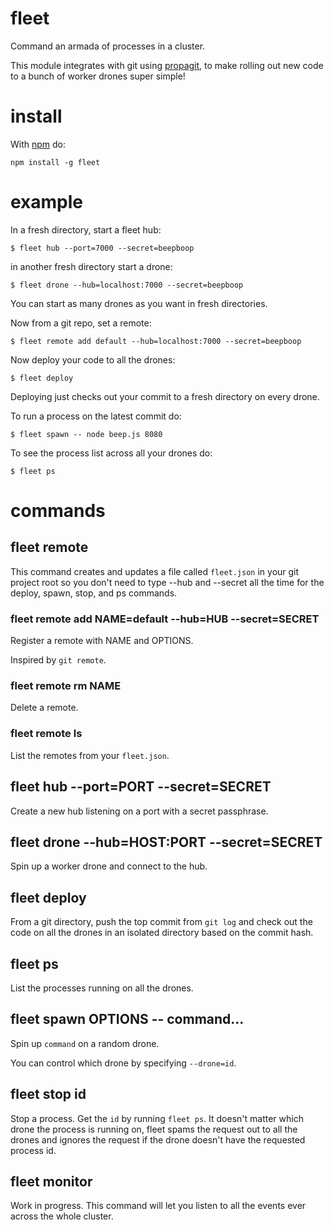 fleet
=====

Command an armada of processes in a cluster.

This module integrates with git using
[propagit](https://github.com/substack/propagit),
to make rolling out new code to a bunch of worker drones super simple!

install
=======

With [npm](http://npmjs.org) do:

```
npm install -g fleet
```

example
=======

In a fresh directory, start a fleet hub:

```
$ fleet hub --port=7000 --secret=beepboop
```

in another fresh directory start a drone:

```
$ fleet drone --hub=localhost:7000 --secret=beepboop
```

You can start as many drones as you want in fresh directories.

Now from a git repo, set a remote:

```
$ fleet remote add default --hub=localhost:7000 --secret=beepboop
```

Now deploy your code to all the drones:

```
$ fleet deploy
```

Deploying just checks out your commit to a fresh directory on every drone.

To run a process on the latest commit do:

```
$ fleet spawn -- node beep.js 8080
```

To see the process list across all your drones do:

```
$ fleet ps
```

commands
========

fleet remote
------------

This command creates and updates a file called `fleet.json` in your git project
root so you don't need to type --hub and --secret all the time for the deploy,
spawn, stop, and ps commands.

### fleet remote add NAME=default --hub=HUB --secret=SECRET

Register a remote with NAME and OPTIONS.

Inspired by `git remote`.

### fleet remote rm NAME

Delete a remote.

### fleet remote ls

List the remotes from your `fleet.json`.

fleet hub --port=PORT --secret=SECRET
-------------------------------------

Create a new hub listening on a port with a secret passphrase.

fleet drone --hub=HOST:PORT --secret=SECRET
-------------------------------------------

Spin up a worker drone and connect to the hub.

fleet deploy
------------

From a git directory, push the top commit from `git log` and check out the code
on all the drones in an isolated directory based on the commit hash.

fleet ps
--------

List the processes running on all the drones.

fleet spawn OPTIONS -- command...
---------------------------------

Spin up `command` on a random drone.

You can control which drone by specifying `--drone=id`.

fleet stop id
--------------

Stop a process. Get the `id` by running `fleet ps`. It doesn't matter which
drone the process is running on, fleet spams the request out to all the drones
and ignores the request if the drone doesn't have the requested process id.

fleet monitor
-------------

Work in progress. This command will let you listen to all the events ever across
the whole cluster.
